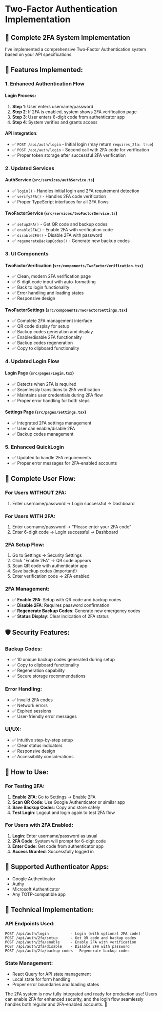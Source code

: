 # Two-Factor Authentication Implementation

## 🔐 Complete 2FA System Implementation

I've implemented a comprehensive Two-Factor Authentication system based on your API specifications.

## 🎯 **Features Implemented:**

### **1. Enhanced Authentication Flow**

#### **Login Process:**
1. **Step 1**: User enters username/password
2. **Step 2**: If 2FA is enabled, system shows 2FA verification page
3. **Step 3**: User enters 6-digit code from authenticator app
4. **Step 4**: System verifies and grants access

#### **API Integration:**
- ✅ `POST /api/auth/login` - Initial login (may return `requires_2fa: true`)
- ✅ `POST /api/auth/login` - Second call with 2FA code for verification
- ✅ Proper token storage after successful 2FA verification

### **2. Updated Services**

#### **AuthService (`src/services/authService.ts`)**
- ✅ `login()` - Handles initial login and 2FA requirement detection
- ✅ `verify2FA()` - Handles 2FA code verification
- ✅ Proper TypeScript interfaces for all 2FA flows

#### **TwoFactorService (`src/services/twoFactorService.ts`)**
- ✅ `setup2FA()` - Get QR code and backup codes
- ✅ `enable2FA()` - Enable 2FA with verification code
- ✅ `disable2FA()` - Disable 2FA with password
- ✅ `regenerateBackupCodes()` - Generate new backup codes

### **3. UI Components**

#### **TwoFactorVerification (`src/components/TwoFactorVerification.tsx`)**
- ✅ Clean, modern 2FA verification page
- ✅ 6-digit code input with auto-formatting
- ✅ Back to login functionality
- ✅ Error handling and loading states
- ✅ Responsive design

#### **TwoFactorSettings (`src/components/TwoFactorSettings.tsx`)**
- ✅ Complete 2FA management interface
- ✅ QR code display for setup
- ✅ Backup codes generation and display
- ✅ Enable/disable 2FA functionality
- ✅ Backup codes regeneration
- ✅ Copy to clipboard functionality

### **4. Updated Login Flow**

#### **Login Page (`src/pages/Login.tsx`)**
- ✅ Detects when 2FA is required
- ✅ Seamlessly transitions to 2FA verification
- ✅ Maintains user credentials during 2FA flow
- ✅ Proper error handling for both steps

#### **Settings Page (`src/pages/Settings.tsx`)**
- ✅ Integrated 2FA settings management
- ✅ User can enable/disable 2FA
- ✅ Backup codes management

### **5. Enhanced QuickLogin**
- ✅ Updated to handle 2FA requirements
- ✅ Proper error messages for 2FA-enabled accounts

## 🔄 **Complete User Flow:**

### **For Users WITHOUT 2FA:**
1. Enter username/password → Login successful → Dashboard

### **For Users WITH 2FA:**
1. Enter username/password → "Please enter your 2FA code"
2. Enter 6-digit code → Login successful → Dashboard

### **2FA Setup Flow:**
1. Go to Settings → Security Settings
2. Click "Enable 2FA" → QR code appears
3. Scan QR code with authenticator app
4. Save backup codes (important!)
5. Enter verification code → 2FA enabled

### **2FA Management:**
- ✅ **Enable 2FA**: Setup with QR code and backup codes
- ✅ **Disable 2FA**: Requires password confirmation
- ✅ **Regenerate Backup Codes**: Generate new emergency codes
- ✅ **Status Display**: Clear indication of 2FA status

## 🛡️ **Security Features:**

### **Backup Codes:**
- ✅ 10 unique backup codes generated during setup
- ✅ Copy to clipboard functionality
- ✅ Regeneration capability
- ✅ Secure storage recommendations

### **Error Handling:**
- ✅ Invalid 2FA codes
- ✅ Network errors
- ✅ Expired sessions
- ✅ User-friendly error messages

### **UI/UX:**
- ✅ Intuitive step-by-step setup
- ✅ Clear status indicators
- ✅ Responsive design
- ✅ Accessibility considerations

## 🚀 **How to Use:**

### **For Testing 2FA:**
1. **Enable 2FA**: Go to Settings → Enable 2FA
2. **Scan QR Code**: Use Google Authenticator or similar app
3. **Save Backup Codes**: Copy and store safely
4. **Test Login**: Logout and login again to test 2FA flow

### **For Users with 2FA Enabled:**
1. **Login**: Enter username/password as usual
2. **2FA Code**: System will prompt for 6-digit code
3. **Enter Code**: Get code from authenticator app
4. **Access Granted**: Successfully logged in

## 📱 **Supported Authenticator Apps:**
- Google Authenticator
- Authy
- Microsoft Authenticator
- Any TOTP-compatible app

## 🔧 **Technical Implementation:**

### **API Endpoints Used:**
```
POST /api/auth/login          - Login (with optional 2FA code)
POST /api/auth/2fa/setup      - Get QR code and backup codes
POST /api/auth/2fa/enable     - Enable 2FA with verification
POST /api/auth/2fa/disable    - Disable 2FA with password
POST /api/auth/2fa/backup-codes - Regenerate backup codes
```

### **State Management:**
- React Query for API state management
- Local state for form handling
- Proper error boundaries and loading states

The 2FA system is now fully integrated and ready for production use! Users can enable 2FA for enhanced security, and the login flow seamlessly handles both regular and 2FA-enabled accounts. 🎉